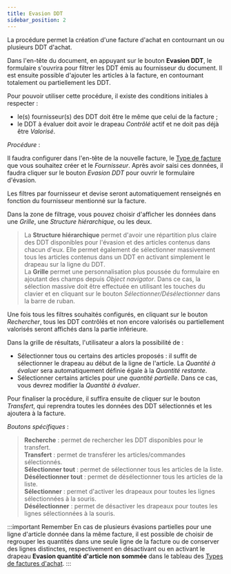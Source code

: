 ```yaml
---
title: Evasion DDT
sidebar_position: 2
---
```


La procédure permet la création d'une facture d'achat en contournant un ou plusieurs DDT d'achat.

Dans l'en-tête du document, en appuyant sur le bouton **Evasion DDT**, le formulaire s'ouvrira pour filtrer les DDT émis au fournisseur du document. Il est ensuite possible d'ajouter les articles à la facture, en contournant totalement ou partiellement les DDT.

Pour pouvoir utiliser cette procédure, il existe des conditions initiales à respecter :

- le(s) fournisseur(s) des DDT doit être le même que celui de la facture ;
- le DDT à évaluer doit avoir le drapeau *Contrôlé* actif et ne doit pas déjà être *Valorisé*.

*Procédure* :

Il faudra configurer dans l'en-tête de la nouvelle facture, le [Type de facture](/docs/configurations/tables/purchase/purchase-invoices-type) que vous souhaitez créer et le *Fournisseur*. Après avoir saisi ces données, il faudra cliquer sur le bouton *Evasion DDT* pour ouvrir le formulaire d'évasion.

Les filtres par fournisseur et devise seront automatiquement renseignés en fonction du fournisseur mentionné sur la facture.

Dans la zone de filtrage, vous pouvez choisir d'afficher les données dans une *Grille*, une *Structure hiérarchique*, ou les deux.

> La **Structure hiérarchique** permet d'avoir une répartition plus claire des DDT disponibles pour l'évasion et des articles contenus dans chacun d'eux. Elle permet également de sélectionner massivement tous les articles contenus dans un DDT en activant simplement le drapeau sur la ligne du DDT.   
> La **Grille** permet une personnalisation plus poussée du formulaire en ajoutant des champs depuis *Object navigator*. Dans ce cas, la sélection massive doit être effectuée en utilisant les touches du clavier et en cliquant sur le bouton *Sélectionner/Désélectionner* dans la barre de ruban.

Une fois tous les filtres souhaités configurés, en cliquant sur le bouton *Rechercher*, tous les DDT contrôlés et non encore valorisés ou partiellement valorisés seront affichés dans la partie inférieure.

Dans la grille de résultats, l'utilisateur a alors la possibilité de :

 - Sélectionner tous ou certains des articles proposés : il suffit de sélectionner le drapeau au début de la ligne de l'article. La *Quantité à évaluer* sera automatiquement définie égale à la *Quantité restante*.
 - Sélectionner certains articles pour une *quantité partielle*. Dans ce cas, vous devrez modifier la *Quantité à évaluer*.

Pour finaliser la procédure, il suffira ensuite de cliquer sur le bouton *Transfert*, qui reprendra toutes les données des DDT sélectionnés et les ajoutera à la facture.

*Boutons spécifiques* :

> **Recherche** : permet de rechercher les DDT disponibles pour le transfert.  
> **Transfert** : permet de transférer les articles/commandes sélectionnés.  
> **Sélectionner tout** : permet de sélectionner tous les articles de la liste.  
> **Désélectionner tout** : permet de désélectionner tous les articles de la liste.  
> **Sélectionner** : permet d'activer les drapeaux pour toutes les lignes sélectionnées à la souris.   
> **Désélectionner** : permet de désactiver les drapeaux pour toutes les lignes sélectionnées à la souris.

:::important Remember
En cas de plusieurs évasions partielles pour une ligne d'article donnée dans la même facture, il est possible de choisir de regrouper les quantités dans une seule ligne de la facture ou de conserver des lignes distinctes, respectivement en désactivant ou en activant le drapeau **Evasion quantité d'article non sommée** dans le tableau des [Types de factures d'achat](/docs/configurations/tables/purchase/purchase-invoices-type).
:::
